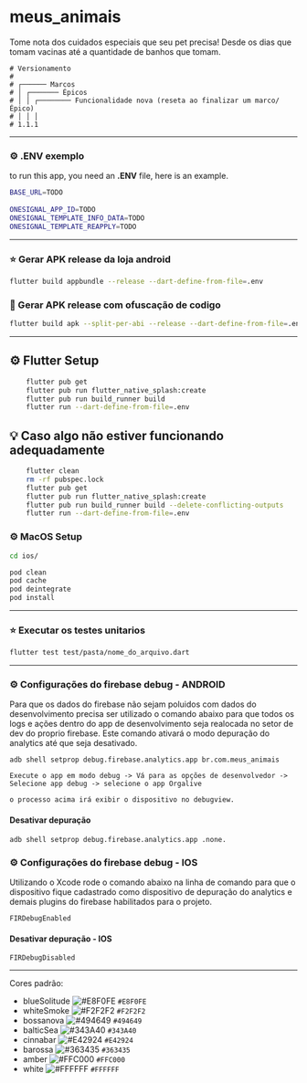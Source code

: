 # meus_animais

Tome nota dos cuidados especiais que seu pet precisa! Desde os dias que tomam vacinas até a quantidade de banhos que tomam.

```
# Versionamento
#
# ┌────── Marcos
# │ ┌─────── Épicos
# │ │ ┌──────── Funcionalidade nova (reseta ao finalizar um marco/Épico)
# │ │ │
# 1.1.1
```

---

### :gear: .ENV exemplo

to run this app, you need an **.ENV** file, here is an example.

```sh
BASE_URL=TODO
    
ONESIGNAL_APP_ID=TODO
ONESIGNAL_TEMPLATE_INFO_DATA=TODO
ONESIGNAL_TEMPLATE_REAPPLY=TODO
```

---

### :star: Gerar APK release da loja android

```sh
flutter build appbundle --release --dart-define-from-file=.env
```

### :star2: Gerar APK release com ofuscação de codigo

```sh
flutter build apk --split-per-abi --release --dart-define-from-file=.env
```

---

## :gear: Flutter Setup
```sh
    flutter pub get
    flutter pub run flutter_native_splash:create
    flutter pub run build_runner build
    flutter run --dart-define-from-file=.env
```

## :bulb: Caso algo não estiver funcionando adequadamente
```sh
    flutter clean
    rm -rf pubspec.lock
    flutter pub get
    flutter pub run flutter_native_splash:create
    flutter pub run build_runner build --delete-conflicting-outputs
    flutter run --dart-define-from-file=.env
```

### :gear: MacOS Setup

```sh
cd ios/

pod clean
pod cache
pod deintegrate
pod install
```

---

### :star: Executar os testes unitarios

```sh
flutter test test/pasta/nome_do_arquivo.dart
```

---

### :gear: Configurações do firebase debug - ANDROID
Para que os dados do firebase não sejam poluidos com dados do desenvolvimento precisa ser utilizado o comando abaixo para que todos os logs e ações dentro do app de desenvolvimento seja realocada no setor de dev do proprio firebase. Este comando ativará o modo depuração do analytics até que seja desativado.

```
adb shell setprop debug.firebase.analytics.app br.com.meus_animais

Execute o app em modo debug -> Vá para as opções de desenvolvedor -> Selecione app debug -> selecione o app Orgalive

o processo acima irá exibir o dispositivo no debugview.
```

#### Desativar depuração

```
adb shell setprop debug.firebase.analytics.app .none.
```

### :gear: Configurações do firebase debug - IOS
Utilizando o Xcode rode o comando abaixo na linha de comando para que o dispositivo fique cadastrado como dispositivo de depuração do analytics e demais plugins do firebase habilitados para o projeto.

```
FIRDebugEnabled
```

#### Desativar depuração - IOS

```
FIRDebugDisabled
```

---

Cores padrão:

- blueSolitude ![#E8F0FE](https://via.placeholder.com/15/E8F0FE/000000?text=+) `#E8F0FE`
- whiteSmoke ![#F2F2F2](https://via.placeholder.com/15/F2F2F2/000000?text=+) `#F2F2F2`
- bossanova ![#494649](https://via.placeholder.com/15/494649/000000?text=+) `#494649`
- balticSea ![#343A40](https://via.placeholder.com/15/343A40/000000?text=+) `#343A40`
- cinnabar ![#E42924](https://via.placeholder.com/15/E42924/000000?text=+) `#E42924`
- barossa ![#363435](https://via.placeholder.com/15/363435/000000?text=+) `#363435`
- amber ![#FFC000](https://via.placeholder.com/15/FFC000/000000?text=+) `#FFC000`
- white ![#FFFFFF](https://via.placeholder.com/15/FFFFFF/000000?text=+) `#FFFFFF`
